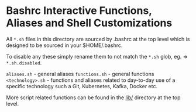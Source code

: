 Bashrc Interactive Functions, Aliases and Shell Customizations
==============================================================

All `*.sh` files in this directory are sourced by .bashrc at the top level which is designed to be sourced in your $HOME/.bashrc.

To disable any these simply rename them to not match the `*.sh` glob, eg. => `*.sh.disabled`.

`aliases.sh` - general aliases
`functions.sh` - general functions
`<technology>.sh` - functions and aliases related to day-to-day use of a specific technology such a Git, Kubernetes, Kafka, Docker etc.

More script related functions can be found in the [lib/](https://github.com/HariSekhon/DevOps-Bash-tools/tree/master/lib) directory at the top level.
